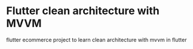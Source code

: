 # Flutter clean architecture with MVVM

flutter ecommerce project to learn clean architecture with mvvm in flutter


